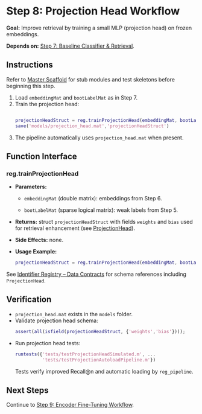 # Step 8: Projection Head Workflow

**Goal:** Improve retrieval by training a small MLP (projection head) on frozen embeddings.

**Depends on:** [Step 7: Baseline Classifier & Retrieval](step07_baseline_classifier.md).

## Instructions
Refer to [Master Scaffold](master_scaffold.md) for stub modules and test skeletons before beginning this step.

1. Load `embeddingMat` and `bootLabelMat` as in Step 7.
2. Train the projection head:
   ```matlab

   projectionHeadStruct = reg.trainProjectionHead(embeddingMat, bootLabelMat);
   save('models/projection_head.mat','projectionHeadStruct')

   ```
3. The pipeline automatically uses `projection_head.mat` when present.

## Function Interface

### reg.trainProjectionHead
- **Parameters:**

  - `embeddingMat` (double matrix): embeddings from Step 6.

  - `bootLabelMat` (sparse logical matrix): weak labels from Step 5.
- **Returns:** struct `projectionHeadStruct` with fields `weights` and `bias` used for retrieval enhancement (see [ProjectionHead](identifier_registry.md#projectionhead)).
- **Side Effects:** none.
- **Usage Example:**
  ```matlab
  projectionHeadStruct = reg.trainProjectionHead(embeddingMat, bootLabelMat);


  ```

See [Identifier Registry – Data Contracts](identifier_registry.md#data-contracts) for schema references including `ProjectionHead`.


## Verification
- `projection_head.mat` exists in the `models` folder.
- Validate projection head schema:
  ```matlab
  assert(all(isfield(projectionHeadStruct, {'weights','bias'})));
  ```
- Run projection head tests:
  ```matlab
  runtests({'tests/testProjectionHeadSimulated.m', ...
            'tests/testProjectionAutoloadPipeline.m'})
  ```
  Tests verify improved Recall@n and automatic loading by `reg_pipeline`.

## Next Steps
Continue to [Step 9: Encoder Fine-Tuning Workflow](step09_encoder_finetuning.md).
